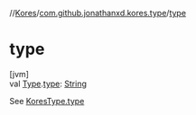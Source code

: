 //[Kores](../../index.md)/[com.github.jonathanxd.kores.type](index.md)/[type](type.md)

# type

[jvm]\
val [Type](https://docs.oracle.com/javase/8/docs/api/java/lang/reflect/Type.html).[type](type.md): [String](https://kotlinlang.org/api/latest/jvm/stdlib/kotlin/-string/index.html)

See [KoresType.type](-kores-type/type.md)
